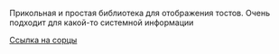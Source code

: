Прикольная и простая библиотека для отображения тостов. Очень подходит для какой-то системной информации

[Ссылка на сорцы](https://github.com/vivekweb2013/toastmaker)